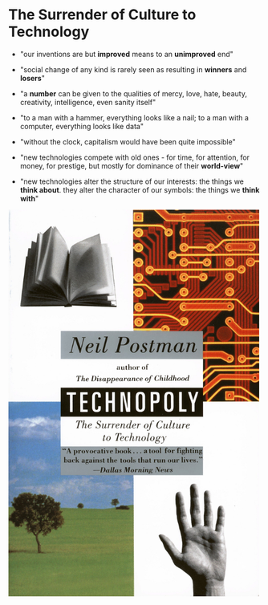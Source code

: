 # The Surrender of Culture to Technology

* "our inventions are but **improved** means to an **unimproved** end"

* "social change of any kind is rarely seen as resulting in **winners** and **losers**"

* "a **number** can be given to the qualities of mercy, love, hate, beauty, creativity, intelligence, even sanity itself"

* "to a man with a hammer, everything looks like a nail; to a man with a computer, everything looks like data"

* "without the clock, capitalism would have been quite impossible"

* "new technologies compete with old ones - for time, for attention, for money, for prestige, but mostly for dominance of their **world-view**"

* "new technologies alter the structure of our interests: the things we **think about**. they alter the character of our symbols: the things we **think with**"

<p float="left">
	<img src="./pix/the-surrender-of-culture-to-technology.jpg" width="500" />
</p>
